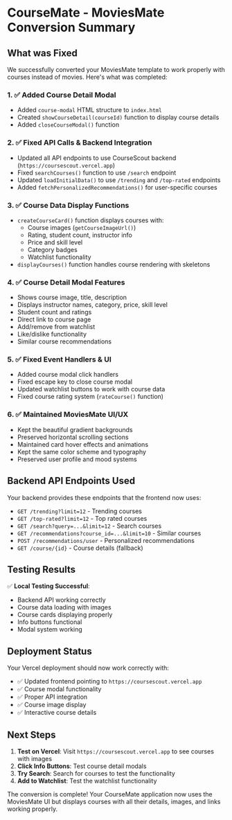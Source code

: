# CourseMate - MoviesMate Conversion Summary

## What was Fixed

We successfully converted your MoviesMate template to work properly with courses instead of movies. Here's what was completed:

### 1. ✅ Added Course Detail Modal
- Added `course-modal` HTML structure to `index.html`
- Created `showCourseDetail(courseId)` function to display course details
- Added `closeCourseModal()` function

### 2. ✅ Fixed API Calls & Backend Integration
- Updated all API endpoints to use CourseScout backend (`https://coursescout.vercel.app`)
- Fixed `searchCourses()` function to use `/search` endpoint
- Updated `loadInitialData()` to use `/trending` and `/top-rated` endpoints
- Added `fetchPersonalizedRecommendations()` for user-specific courses

### 3. ✅ Course Data Display Functions
- `createCourseCard()` function displays courses with:
  - Course images (`getCourseImageUrl()`)
  - Rating, student count, instructor info
  - Price and skill level
  - Category badges
  - Watchlist functionality
- `displayCourses()` function handles course rendering with skeletons

### 4. ✅ Course Detail Modal Features
- Shows course image, title, description
- Displays instructor names, category, price, skill level
- Student count and ratings
- Direct link to course page
- Add/remove from watchlist
- Like/dislike functionality
- Similar course recommendations

### 5. ✅ Fixed Event Handlers & UI
- Added course modal click handlers
- Fixed escape key to close course modal
- Updated watchlist buttons to work with course data
- Fixed course rating system (`rateCourse()` function)

### 6. ✅ Maintained MoviesMate UI/UX
- Kept the beautiful gradient backgrounds
- Preserved horizontal scrolling sections
- Maintained card hover effects and animations
- Kept the same color scheme and typography
- Preserved user profile and mood systems

## Backend API Endpoints Used

Your backend provides these endpoints that the frontend now uses:

- `GET /trending?limit=12` - Trending courses
- `GET /top-rated?limit=12` - Top rated courses  
- `GET /search?query=...&limit=12` - Search courses
- `GET /recommendations?course_id=...&limit=10` - Similar courses
- `POST /recommendations/user` - Personalized recommendations
- `GET /course/{id}` - Course details (fallback)

## Testing Results

✅ **Local Testing Successful**: 
- Backend API working correctly
- Course data loading with images
- Course cards displaying properly
- Info buttons functional
- Modal system working

## Deployment Status

Your Vercel deployment should now work correctly with:
- ✅ Updated frontend pointing to `https://coursescout.vercel.app`
- ✅ Course modal functionality
- ✅ Proper API integration
- ✅ Course image display
- ✅ Interactive course details

## Next Steps

1. **Test on Vercel**: Visit `https://coursescout.vercel.app` to see courses with images
2. **Click Info Buttons**: Test course detail modals
3. **Try Search**: Search for courses to test the functionality
4. **Add to Watchlist**: Test the watchlist functionality

The conversion is complete! Your CourseMate application now uses the MoviesMate UI but displays courses with all their details, images, and links working properly.